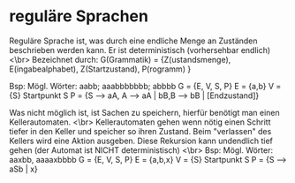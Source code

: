 
# reguläre Sprachen
Reguläre Sprache ist, was durch eine endliche Menge an Zuständen beschrieben werden kann. Er ist deterministisch (vorhersehbar endlich) <\br>
Bezeichnet durch: G(Grammatik) = {Z(ustandsmenge), E(ingabealphabet), Z(Startzustand), P(rogramm) }

Bsp:
    Mögl. Wörter: aabb; aaabbbbbbb; abbbb
    G = {E, V, S, P}
    E = {a,b}
    V = {S}
    Startpunkt S
    P = {S --> aA, A --> aA | bB,B --> bB | [Endzustand]}

Was nicht möglich ist, ist Sachen zu speichern, hierfür benötigt man einen Kellerautomaten. <\br>
Kellerautomaten gehen wenn nötig einen Schritt tiefer in den Keller und speicher so ihren Zustand. Beim "verlassen" des Kellers wird eine Aktion ausgeben. Diese Rekursion kann undendlich tief gehen (der Automat ist NICHT deterministisch) <\br>
Bsp:
    Mögl. Wörter: aaxbb, aaaaxbbbb
    G = {E, V, S, P}
    E = {a,b,x}
    V = {S}
    Startpunkt S
    P = {S --> aSb | x}